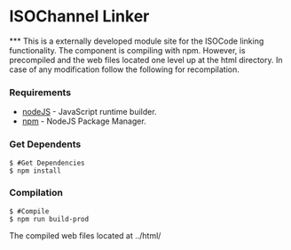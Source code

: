 # ISOChannel Linker
*** This is a externally developed module site for the ISOCode linking functionality. 
The component is compiling with npm. However, is precompiled and the web files located one level up at the html directory.
In case of any modification follow the following for recompilation.

### Requirements
* [nodeJS](https://nodejs.org/en) - JavaScript runtime builder.
* [npm](https://www.npmjs.com/get-npm) - NodeJS Package Manager.

### Get Dependents
```
$ #Get Dependencies 
$ npm install
```

### Compilation
```
$ #Compile
$ npm run build-prod 
```
The compiled web files located at ../html/